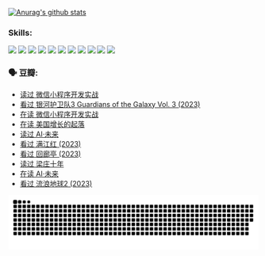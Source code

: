 
[![Anurag's github stats](https://github-readme-stats.vercel.app/api?username=w940853815)](https://github.com/anuraghazra/github-readme-stats)

### Skills:

<code><img height="32" src="https://cdn.jsdelivr.net/npm/simple-icons@v5/icons/python.svg"></code>
<code><img height="32" src="https://cdn.jsdelivr.net/npm/simple-icons@v5/icons/javascript.svg"></code>
<code><img height="32" src="https://cdn.jsdelivr.net/npm/simple-icons@v5/icons/django.svg"></code>
<code><img height="32" src="https://cdn.jsdelivr.net/npm/simple-icons@v5/icons/flask.svg"></code>
<code><img height="32" src="https://cdn.jsdelivr.net/npm/simple-icons@v5/icons/vuetify.svg"></code>
<code><img height="32" src="https://cdn.jsdelivr.net/npm/simple-icons@v5/icons/git.svg"></code>
<code><img height="32" src="https://cdn.jsdelivr.net/npm/simple-icons@v5/icons/docker.svg"></code>
<code><img height="32" src="https://cdn.jsdelivr.net/npm/simple-icons@v5/icons/postgresql.svg"></code>
<code><img height="32" src="https://cdn.jsdelivr.net/npm/simple-icons@v5/icons/elasticsearch.svg"></code>
<code><img height="32" src="https://cdn.jsdelivr.net/npm/simple-icons@v5/icons/macos.svg"></code>
<code><img height="32" src="https://cdn.jsdelivr.net/npm/simple-icons@v5/icons/linux.svg"></code>

### 🗣 豆瓣:

<!-- DOUBAN-ACTIVITIES:START -->
- [读过 微信小程序开发实战](https://www.douban.com/people/136069238/status/4237321528/?_i=84210534)
- [看过 银河护卫队3 Guardians of the Galaxy Vol. 3‎ (2023)](https://www.douban.com/people/136069238/status/4236631849/?_i=84210534)
- [在读 微信小程序开发实战](https://www.douban.com/people/136069238/status/4230177692/?_i=84210534)
- [在读 美国增长的起落](https://www.douban.com/people/136069238/status/4220055912/?_i=84210534)
- [读过 AI·未来](https://www.douban.com/people/136069238/status/4220054171/?_i=84210534)
- [看过 满江红‎ (2023)](https://www.douban.com/people/136069238/status/4219146433/?_i=84210534)
- [看过 回廊亭‎ (2023)](https://www.douban.com/people/136069238/status/4215992758/?_i=84210534)
- [读过 梁庄十年](https://www.douban.com/people/136069238/status/4206664969/?_i=84210535)
- [在读 AI·未来](https://www.douban.com/people/136069238/status/4206653520/?_i=84210535)
- [看过 流浪地球2‎ (2023)](https://www.douban.com/people/136069238/status/4199558549/?_i=84210535)
<!-- DOUBAN-ACTIVITIES:END -->


![Snake animation](https://raw.githubusercontent.com/w940853815/w940853815/output/github-contribution-grid-snake.svg)

<!--
**w940853815/w940853815** is a ✨ _special_ ✨ repository because its `README.md` (this file) appears on your GitHub profile.

Here are some ideas to get you started:

- 🔭 I’m currently working on ...
- 🌱 I’m currently learning ...
- 👯 I’m looking to collaborate on ...
- 🤔 I’m looking for help with ...
- 💬 Ask me about ...
- 📫 How to reach me: ...
- 😄 Pronouns: ...
- ⚡ Fun fact: ...
-->
